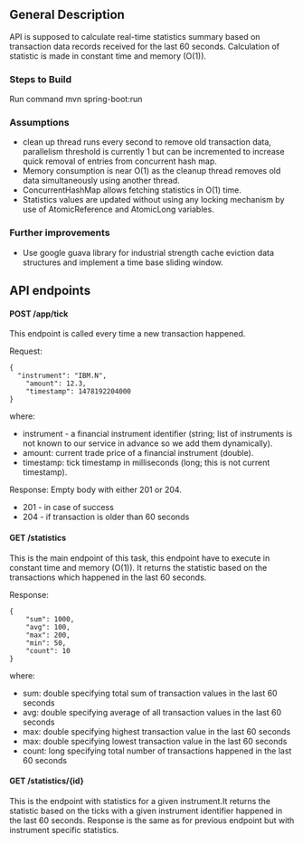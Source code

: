 ## General Description

API is supposed to calculate real-time statistics summary based on transaction data records received for the last 60 seconds. Calculation of statistic is made in constant time and memory (O(1)).

### Steps to Build

Run command mvn spring-boot:run 

### Assumptions

- clean up thread runs every second to remove old transaction data, parallelism threshold is currently 1 but can be incremented to increase quick removal of entries from concurrent hash map.
- Memory consumption is near O(1) as the cleanup thread removes old data simultaneously using another thread. 
- ConcurrentHashMap allows fetching statistics in O(1) time. 
- Statistics values are updated without using any locking mechanism by use of AtomicReference and AtomicLong variables.

### Further improvements

- Use google guava library for industrial strength cache eviction data structures and implement a time base sliding window.

## API endpoints

#### POST /app/tick

This endpoint is called every time a new transaction happened.

Request:

    {
      "instrument": "IBM.N",
    	"amount": 12.3,
    	"timestamp": 1478192204000
    }
where:
 - instrument - a financial instrument identifier (string; list of instruments is not known to our service in
advance so we add them dynamically).
 - amount: current trade price of a financial instrument (double). 
 - timestamp: tick timestamp in milliseconds (long; this is not current timestamp).

Response: Empty body with either 201 or 204.
 - 201 - in case of success
 - 204 - if transaction is older than 60 seconds
 
#### GET /statistics

This is the main endpoint of this task, this endpoint have to execute in constant time and
memory (O(1)). It returns the statistic based on the transactions which happened in the last 60
seconds.

Response:

    {
    	"sum": 1000,
    	"avg": 100,
    	"max": 200,
    	"min": 50,
    	"count": 10
    }

where:
 - sum: double specifying total sum of transaction values in the last 60 seconds
 - avg: double specifying average of all transaction values in the last 60 seconds
 - max: double specifying highest transaction value in the last 60 seconds
 - max: double specifying lowest transaction value in the last 60 seconds
 - count: long specifying total number of transactions happened in the last 60 seconds


#### GET /statistics/{id}

This is the endpoint with statistics for a given instrument.It returns the statistic based on the ticks with a given instrument identifier happened in the last 60 seconds. Response is the same as for previous endpoint but with instrument specific statistics.
